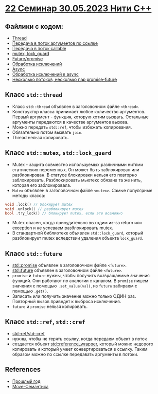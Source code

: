 # [22 Семинар 30.05.2023 Нити С++](https://disk.yandex.ru/d/hVWLMgTBxXHBUQ/%D0%90%D1%80%D1%85%D0%B8%D1%82%D0%B5%D0%BA%D1%82%D1%83%D1%80%D0%B0%20%D0%BA%D0%BE%D0%BC%D0%BF%D1%8C%D1%8E%D1%82%D0%B5%D1%80%D0%B0%20%D0%B8%20%D0%BE%D0%BF%D0%B5%D1%80%D0%B0%D1%86%D0%B8%D0%BE%D0%BD%D0%BD%D1%8B%D0%B5%20%D1%81%D0%B8%D1%81%D1%82%D0%B5%D0%BC%D1%8B/%D0%A1%D0%B5%D0%BC%D0%B8%D0%BD%D0%B0%D1%80/%D0%91%D0%9F%D0%9C%D0%98216%20%D0%A4%D0%B8%D0%BB%D0%B8%D1%82%D0%BE%D0%B2%202023-05-30T11-31-01Z.mp4)
## Файлики с кодом:
* [Thread](simple_thread.cpp)
* [Передача в поток аргументов по ссылке](thread_pass_arguments_by_ref.cpp)
* [Передача в поток callable](thread_callables.cpp)
* [mutex, lock_guard](mutex.cpp)
* [Future/promise](futures.cpp)
* [Обработка исключений](exceptions.cpp)
* [Async](async.cpp)
* [Обработка исключений в async](async_exceptions.cpp)
* [Несколько потоков, несколько пар promise-future](vector_threads.cpp)

## Класс `std::thread`
* Класс `std::thread` объявлен в заголовочном файле `<thread>`.
* Конструктор класса принимает любое количество аргументов. Первый аргумент - функция, которую хотим вызвать. Остальные аргументы передаются в качестве аргументов вызова.
* Можно передать `std::ref`, чтобы избежать копирования.
* Обязательно потом вызвать `join`.
* Thread нельзя копировать.

## Класс `std::mutex`, `std::lock_guard`
* Mutex - защита совместно используемых различными нитями статических переменных. Он может быть заблокирован или разблокирован.
В статусе блокировки нельзя его повторно заблокировать. Разблокировать мьютекс обязана та же нить, которая его заблокировала.
* `Mutex` объявлен в заголовочном файле `<mutex>`.
Самые популярные методы класса:
```C++
void .lock() // блокирует mutex
void .unlock() // разблокирует mutex
bool .try_lock() // блокирует mutex, если это возможно
```
* Mutex опасен, когда принудительно выходим из-за return или exception и не успеваем разблокировать mutex.
* В стандартной библиотеке объявлен `std::lock_guard`, который разблокирует mutex вследствии удаления объекта `lock_guard`.

## Класс `std::future`
* [std::promise](https://en.cppreference.com/w/cpp/thread/promise) объявлен в заголовочном файле `<future>`.
* [std::future](https://en.cppreference.com/w/cpp/thread/future) объявлен в заголовочном файле `<future>`.
* `promise` и `future` нужны, чтобы получить возвращаемые значения функций. Они работают по аналогии с каналом. В `promise` пишем значения с помощью `.set_value(val)`, из `future` забираем с помощью `.get()`.
* Записать или получить значение можно только ОДИН раз. Повторный вызов приведет к выброса исключения.
* `future` и `promise` нельзя копировать.

## Класс `std::ref`, `std::cref`

* [std::ref/std::cref](https://en.cppreference.com/w/cpp/utility/functional/ref)
* нужны, чтобы не терять ссылку, когда передаем объект в поток
* создается объект [std::reference_wrapper](https://en.cppreference.com/w/cpp/utility/functional/reference_wrapper), который можно недорого копировать и который умеет конвертироваться в ссылку. Таким образом можно по ссылке передавать аргументы в потоки.

## References
* [Прошлый год](https://github.com/blackav/hse-caos-2020/tree/master/23-stdthread)
* [Move-Семантика](https://github.com/blackav/hse-caos-2020/blob/master/23-stdthread/cxx11_move.md)
